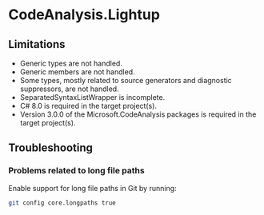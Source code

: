 # CodeAnalysis.Lightup

## Limitations

- Generic types are not handled.
- Generic members are not handled.
- Some types, mostly related to source generators and diagnostic suppressors, are not handled.
- SeparatedSyntaxListWrapper is incomplete.
- C# 8.0 is required in the target project(s).
- Version 3.0.0 of the Microsoft.CodeAnalysis packages is required in the target project(s).

## Troubleshooting

### Problems related to long file paths

Enable support for long file paths in Git by running:

```bash
git config core.longpaths true
